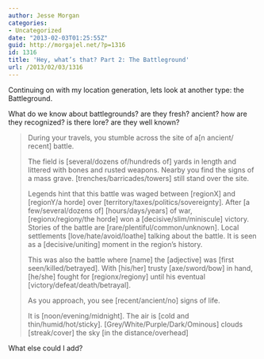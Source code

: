 ```yaml
---
author: Jesse Morgan
categories:
- Uncategorized
date: "2013-02-03T01:25:55Z"
guid: http://morgajel.net/?p=1316
id: 1316
title: 'Hey, what’s that? Part 2: The Battleground'
url: /2013/02/03/1316
---
```


Continuing on with my location generation, lets look at another type: the Battleground.

What do we know about battlegrounds? are they fresh? ancient? how are they recognized? is there lore? are they well known?

> During your travels, you stumble across the site of a\[n ancient/ recent\] battle.
> 
> The field is \[several/dozens of/hundreds of\] yards in length and littered with bones and rusted weapons. Nearby you find the signs of a mass grave. \[trenches/barricades/towers\] still stand over the site.
> 
> Legends hint that this battle was waged between \[regionX\] and \[regionY/a horde\] over \[territory/taxes/politics/sovereignty\]. After \[a few/several/dozens of\] \[hours/days/years\] of war, \[regionx/regiony/the horde\] won a \[decisive/slim/miniscule\] victory. Stories of the battle are \[rare/plentiful/common/unknown\]. Local settlements \[love/hate/avoid/loathe\] talking about the battle. It is seen as a \[decisive/uniting\] moment in the region’s history.
> 
> This was also the battle where \[name\] the \[adjective\] was \[first seen/killed/betrayed\]. With \[his/her\] trusty \[axe/sword/bow\] in hand, \[he/she\] fought for \[regionx/regiony\] until his eventual \[victory/defeat/death/betrayal\].
> 
> As you approach, you see \[recent/ancient/no\] signs of life.
> 
> It is \[noon/evening/midnight\]. The air is \[cold and thin/humid/hot/sticky\]. \[Grey/White/Purple/Dark/Ominous\] clouds \[streak/cover\] the sky \[in the distance/overhead\]

What else could I add?
